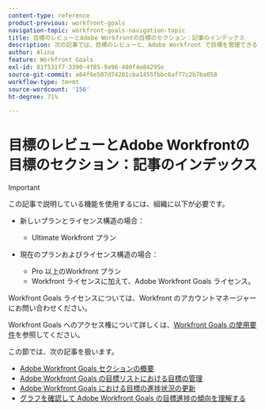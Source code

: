 ```yaml
---
content-type: reference
product-previous: workfront-goals
navigation-topic: workfront-goals-navigation-topic
title: 目標のレビューとAdobe Workfrontの目標のセクション：記事のインデックス
description: 次の記事では、目標のレビューと、Adobe Workfront で目標を管理できるセクションについて説明します。
author: Alina
feature: Workfront Goals
exl-id: 81f531f7-3390-4f85-9a96-480f4e84295e
source-git-commit: a64f6e507d74201cba1455fbbc6af77c2b7ba058
workflow-type: tm+mt
source-wordcount: '156'
ht-degree: 71%

---
```


# 目標のレビューとAdobe Workfrontの目標のセクション：記事のインデックス

<!--Audited: 4/2025-->

>[!IMPORTANT]
>
>この記事で説明している機能を使用するには、組織に以下が必要です。
>
>* 新しいプランとライセンス構造の場合：
>
>   * Ultimate Workfront プラン
>    
>* 現在のプランおよびライセンス構造の場合：
>
>   * Pro 以上のWorkfront プラン
>   * Workfront ライセンスに加えて、Adobe Workfront Goals ライセンス。
>
>Workfront Goals ライセンスについては、Workfront のアカウントマネージャーにお問い合わせください。
> 
>Workfront Goals へのアクセス権について詳しくは、[Workfront Goals の使用要件](/help/quicksilver/workfront-goals/goal-management/access-needed-for-wf-goals.md)を参照してください。

この節では、次の記事を扱います。

* [Adobe Workfront Goals セクションの概要](../../workfront-goals/goal-review-and-workfront-goals-sections/overview-of-wf-goals-sections.md)
* [Adobe Workfront Goals の目標リストにおける目標の管理](../../workfront-goals/goal-review-and-workfront-goals-sections/manage-goals-in-goal-list.md)
* [Adobe Workfront Goals における目標の進捗状況の更新](../../workfront-goals/goal-review-and-workfront-goals-sections/check-in-goals.md)
* [グラフを確認して Adobe Workfront Goals の目標進捗の傾向を理解する](../../workfront-goals/goal-review-and-workfront-goals-sections/review-goal-graphs.md)
